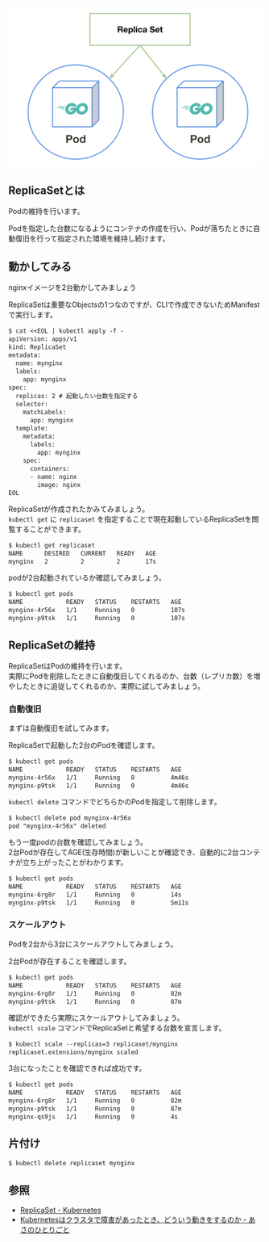 ![replicaset](imgs/replicaset.png)

## ReplicaSetとは
Podの維持を行います。

Podを指定した台数になるようにコンテナの作成を行い、Podが落ちたときに自動復旧を行って指定された環境を維持し続けます。

## 動かしてみる
nginxイメージを2台動かしてみましょう

ReplicaSetは重要なObjectsの1つなのですが、CLIで作成できないためManifestで実行します。
```console
$ cat <<EOL | kubectl apply -f -
apiVersion: apps/v1
kind: ReplicaSet
metadata:
  name: mynginx
  labels:
    app: mynginx
spec:
  replicas: 2 # 起動したい台数を指定する
  selector:
    matchLabels:
      app: mynginx
  template:
    metadata:
      labels:
        app: mynginx
    spec:
      containers:
      - name: nginx
        image: nginx
EOL
```

ReplicaSetが作成されたかみてみましょう。  
`kubectl get` に `replicaset` を指定することで現在起動しているReplicaSetを閲覧することができます。

```console
$ kubectl get replicaset
NAME      DESIRED   CURRENT   READY   AGE
mynginx   2         2         2       17s
```

podが2台起動されているか確認してみましょう。  
```
$ kubectl get pods
NAME            READY   STATUS    RESTARTS   AGE
mynginx-4r56x   1/1     Running   0          107s
mynginx-p9tsk   1/1     Running   0          107s
```

## ReplicaSetの維持
ReplicaSetはPodの維持を行います。  
実際にPodを削除したときに自動復旧してくれるのか、台数（レプリカ数）を増やしたときに追従してくれるのか、実際に試してみましょう。

### 自動復旧
まずは自動復旧を試してみます。  

ReplicaSetで起動した2台のPodを確認します。
```console
$ kubectl get pods
NAME            READY   STATUS    RESTARTS   AGE
mynginx-4r56x   1/1     Running   0          4m46s
mynginx-p9tsk   1/1     Running   0          4m46s
```

`kubectl delete` コマンドでどちらかのPodを指定して削除します。
```console
$ kubectl delete pod mynginx-4r56x
pod "mynginx-4r56x" deleted
```

もう一度podの台数を確認してみましょう。  
2台Podが存在してAGE(生存時間)が新しいことが確認でき、自動的に2台コンテナが立ち上がったことがわかります。
```console
$ kubectl get pods
NAME            READY   STATUS    RESTARTS   AGE
mynginx-6rg8r   1/1     Running   0          14s
mynginx-p9tsk   1/1     Running   0          5m11s
```

### スケールアウト
Podを2台から3台にスケールアウトしてみましょう。

2台Podが存在することを確認します。
```console
$ kubectl get pods
NAME            READY   STATUS    RESTARTS   AGE
mynginx-6rg8r   1/1     Running   0          82m
mynginx-p9tsk   1/1     Running   0          87m
```

確認ができたら実際にスケールアウトしてみましょう。  
`kubectl scale` コマンドでReplicaSetと希望する台数を宣言します。
```console
$ kubectl scale --replicas=3 replicaset/mynginx
replicaset.extensions/mynginx scaled
```

3台になったことを確認できれば成功です。
```console
$ kubectl get pods
NAME            READY   STATUS    RESTARTS   AGE
mynginx-6rg8r   1/1     Running   0          82m
mynginx-p9tsk   1/1     Running   0          87m
mynginx-qs9js   1/1     Running   0          4s
```

## 片付け
```
$ kubectl delete replicaset mynginx
```

## 参照
- [ReplicaSet - Kubernetes](https://kubernetes.io/docs/concepts/workloads/controllers/replicaset/)
- [Kubernetesはクラスタで障害があったとき、どういう動きをするのか - あさのひとりごと](http://dr-asa.hatenablog.com/entry/2018/04/02/174006)

